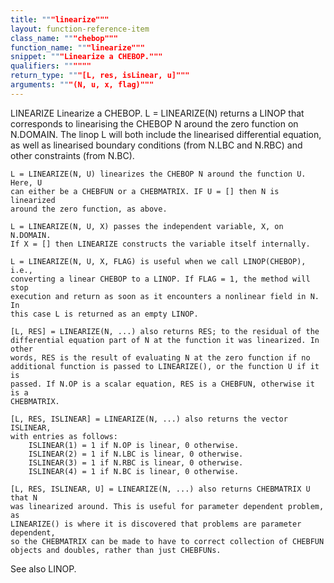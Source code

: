 ```yaml
---
title: """linearize"""
layout: function-reference-item
class_name: """chebop"""
function_name: """linearize"""
snippet: """Linearize a CHEBOP."""
qualifiers: """"""
return_type: """[L, res, isLinear, u]"""
arguments: """(N, u, x, flag)"""
---
```


 LINEARIZE   Linearize a CHEBOP.
    L = LINEARIZE(N) returns a LINOP that corresponds to linearising the CHEBOP
    N around the zero function on N.DOMAIN. The linop L will both include the
    linearised differential equation, as well as linearised boundary conditions
    (from N.LBC and N.RBC) and other constraints (from N.BC).
 
    L = LINEARIZE(N, U) linearizes the CHEBOP N around the function U. Here, U
    can either be a CHEBFUN or a CHEBMATRIX. IF U = [] then N is linearized
    around the zero function, as above.
 
    L = LINEARIZE(N, U, X) passes the independent variable, X, on N.DOMAIN.
    If X = [] then LINEARIZE constructs the variable itself internally.
 
    L = LINEARIZE(N, U, X, FLAG) is useful when we call LINOP(CHEBOP), i.e.,
    converting a linear CHEBOP to a LINOP. If FLAG = 1, the method will stop
    execution and return as soon as it encounters a nonlinear field in N. In
    this case L is returned as an empty LINOP.
 
    [L, RES] = LINEARIZE(N, ...) also returns RES; to the residual of the
    differential equation part of N at the function it was linearized. In other
    words, RES is the result of evaluating N at the zero function if no
    additional function is passed to LINEARIZE(), or the function U if it is
    passed. If N.OP is a scalar equation, RES is a CHEBFUN, otherwise it is a
    CHEBMATRIX.
 
    [L, RES, ISLINEAR] = LINEARIZE(N, ...) also returns the vector ISLINEAR,
    with entries as follows:
        ISLINEAR(1) = 1 if N.OP is linear, 0 otherwise.
        ISLINEAR(2) = 1 if N.LBC is linear, 0 otherwise.
        ISLINEAR(3) = 1 if N.RBC is linear, 0 otherwise.
        ISLINEAR(4) = 1 if N.BC is linear, 0 otherwise.
 
    [L, RES, ISLINEAR, U] = LINEARIZE(N, ...) also returns CHEBMATRIX U that N
    was linearized around. This is useful for parameter dependent problem, as
    LINEARIZE() is where it is discovered that problems are parameter dependent,
    so the CHEBMATRIX can be made to have to correct collection of CHEBFUN
    objects and doubles, rather than just CHEBFUNs.
 
  See also LINOP.
